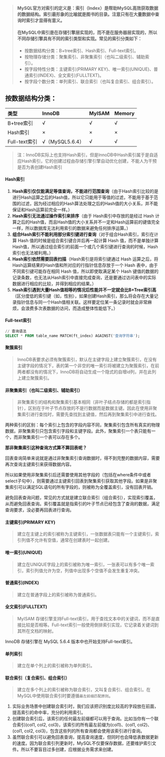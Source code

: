> #### MySQL官方对索引的定义是：索引（Index）是帮助MySQL高效获取数据的数据结构。索引最形象的比喻就是图书的目录。注意只有在大量数据中查询时索引才显得有意义。
>
> #### 在MySQL中索引是在存储引擎层实现的，而不是在服务器层实现的，所以不同存储引擎具有不同的索引类型和实现。常见的索引分类如下：
> - 按数据结构分类：B+tree索引、Hash索引、Full-text索引。
> - 按物理存储分类：聚集索引、非聚集索引（也叫二级索引、辅助索引）。
> - 按字段特性分类：主键索引(PRIMARY KEY)、唯一索引(UNIQUE)、普通索引(INDEX)、全文索引(FULLTEXT)。
> - 按字段个数分类：单列索引、联合索引（也叫复合索引、组合索引）。

## 按数据结构分类：
| 类型          | InnoDB            | MyISAM | Memory  |
| :-----        | :-----            | :------ | :----- |
| B+tree索引    | √                 | √        | √     |
| Hash索引      | ×                 | ×        | ×     |
| Full-text索引 | √（MySQL5.6.4）   | √        | √     |

> 注：InnoDB实际上也支持Hash索引，但是InnoDB中Hash索引属于是自适应Hash索引，它的创建过程由存储引擎引擎自动优化创建，不能人为干预是否为表创建Hash索引

#### Hash索引 

1. **Hash索引仅仅能满足等值查询，不能进行范围查询**（由于Hash索引比较的是进行Hash运算之后的Hash值，所以它只能用于等值的过滤，不能用于基于范围的过滤，因为经过相应的Hash算法处理之后的Hash值的大小关系，并不能保证和Hash运算前完全一样。）
2. **Hash索引无法通过操作索引来排序**（由于 Hash索引中存放的是经过 Hash 计算之后的Hash值，而且Hash值的大小关系并不一定和Hash运算前的键值完全一样，所以数据库无法利用索引的数据来避免任何排序运算。）
3. **组合Hash索引不能利用部分索引键进行查询**（对于组合Hash索引，索引在计算 Hash 值的时候是组合索引键合并后再一起计算 Hash 值，而不是单独计算 Hash值，所以通过组合索引的前面一个或几个索引键进行查询的时候，Hash 索引也无法被利用。）
4. **Hash索引依然需要回表扫描**（Hash索引是将索引键通过 Hash 运算之后，将Hash运算结果的Hash值和所对应的行指针信息存放于一个 Hash 表中，由于不同索引键可能存在相同 Hash 值，所以即使取满足某个 Hash 键值的数据的记录条数，也无法从Hash索引中直接完成查询，还是要通过访问表中的实际数据进行相应的比较，并得到相应的结果。）
5. **Hash索引遇到大量Hash值相等的情况后性能并不一定就会比B+Tree索引高**（区分度低的索引键（如，性别），如果创建Hash索引，那么将会存在大量记录指针信息与同一个Hash值相关联。这样要定位某一条记录时就会非常麻烦，会浪费多次表数据的访问，而造成整体性能低下。）

#### Full-text索引
```sql
// 查询语法
SELECT * FROM table_name MATCH(ft_index) AGAINST('查询字符串');
```
#### 聚簇索引
> InnoDB表要求必须有聚簇索引，默认在主键字段上建立聚簇索引，在没有主键字段的情况下，表的第一个非空的唯一索引将被建立为聚簇索引，在前两者都没有的情况下，InnoDB将自动生成一个隐式的自增id列，并在此列上建立聚簇索引。
#### 非聚集索引（也叫二级索引、辅助索引）
> 非聚集索引的结构和聚集索引基本相同（非叶子结点存储的都是索引指针），区别在于叶子节点存放的不是行数据而是数据主键。因此在使用非聚集索引进行查找时，需要先查找到主键值，然后再到聚集索引中进行查找。

两种索引的区别：每个索引上包含的字段内容不同，聚集索引包含所有真实的物理数据，非聚集索引只包含索引字段和主键字段。此外，聚集索引一个表只能有一个，而非聚集索引一个表可以存在多个。

**那非聚集索引这种查询方式算不算回表呢？**

回表查询简单来说就是通过非聚集索引查询数据时，得不到完整的数据内容，需要再次查询主键索引来获得数据内容。

所以如果使用非聚集索引后还需要使用其他字段的（包括在where条件中或者select子句中），则需要通过主键索引回表到聚集索引获取其他字段。如果是非聚集索引可以满足SQL语句的所有字段的，则被称为全覆盖索引，没有回表开销。

避免回表查询问题，常见的方式就是建立联合索引（组合索引），实现索引覆盖，从而避免回表查询。索引覆盖就是指索引的叶子节点已经包含了查询的数据，满足查询要求，没必要再回表进行查询。

#### 主键索引(PRIMARY KEY)
> 建立在主键上的索引被称为主键索引，一张数据表只能有一个主键索引，索引列值不允许有空值，通常在创建表时一起创建。
#### 唯一索引(UNIQUE)
> 建立在UNIQUE字段上的索引被称为唯一索引，一张表可以有多个唯一索引，索引列值允许为空，列值中出现多个空值不会发生重复冲突。
#### 普通索引(INDEX)
> 建立在普通字段上的索引被称为普通索引。
#### 全文索引(FULLTEXT)
> MyISAM 存储引擎支持Full-text索引，用于查找文本中的关键词，而不是直接比较是否相等。Full-text索引一般使用倒排索引实现，它记录着关键词到其所在文档的映射。

InnoDB 存储引擎在 MySQL 5.6.4 版本中也开始支持Full-text索引。

#### 单列索引
> 建立在单个列上的索引被称为单列索引。
#### 联合索引（复合索引、组合索引）
> 建立在多个列上的索引被称为联合索引，又叫复合索引、组合索引。在MySQL中使用联合索引时要遵循`最左前缀匹配原则`。
1. 实际业务场景中创建联合索引时，我们应该把识别度比较高的字段放在前面，提高索引的命中率，充分的利用索引。
2. 创建联合索引后，该索引的任何最左前缀都可以用于查询。比如当你有一个联合索引(col1, col2, col3)，该索引的所有最左前缀为(col1)、(col1, col2)、(col1, col2, col3)，包含这些列的所有查询都会使用该索引进行查询。
3. 虽然联合索引可以避免回表查询，提高查询速度，但同时也会降低表数据更新的速度。因为联合索引列更新时，MySQL不仅要保存数据，还要维护索引文件。所以不要盲目过多创建，应根据业务需求来创建。